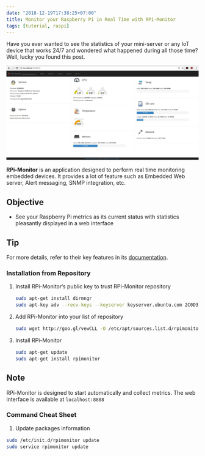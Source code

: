 ```yaml
---
date: "2018-12-19T17:38:25+07:00"
title: Monitor your Raspberry Pi in Real Time with RPi-Monitor
tags: [tutorial, raspi]
---
```


Have you ever wanted to see the statistics of your mini-server or any IoT device that works 24/7 and wondered what happened during all those time? Well, lucky you found this post.

![RPi-Monitor Interface](./thumbnail.jpg)

**RPi-Monitor** is an application designed to perform real time monitoring embedded devices. It provides a lot of feature such as Embedded Web server, Alert messaging, SNMP integration, etc.

## Objective

- See your Raspberry Pi metrics as its current status with statistics pleasantly displayed in a web interface

## Tip

For more details, refer to their key features in its [documentation](https://xavierberger.github.io/RPi-Monitor-docs/index.html).

<!-- content -->

### Installation from Repository

1. Install RPi-Monitor‘s public key to trust RPi-Monitor repository

    ```bash
    sudo apt-get install dirmngr
    sudo apt-key adv --recv-keys --keyserver keyserver.ubuntu.com 2C0D3C0F
    ```

2. Add RPi-Monitor into your list of repository

    ```bash
    sudo wget http://goo.gl/vewCLL -O /etc/apt/sources.list.d/rpimonitor.list
    ```

3. Install RPi-Monitor

    ```bash
    sudo apt-get update
    sudo apt-get install rpimonitor
    ```

## Note

RPi-Monitor is designed to start automatically and collect metrics. The web interface is available at `localhost:8888`

### Command Cheat Sheet

1. Update packages information

```bash
sudo /etc/init.d/rpimonitor update
sudo service rpimonitor update
```
